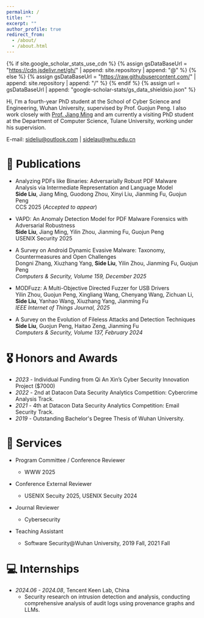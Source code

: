 ```yaml
---
permalink: /
title: ""
excerpt: ""
author_profile: true
redirect_from: 
  - /about/
  - /about.html
---
```


{% if site.google_scholar_stats_use_cdn %}
{% assign gsDataBaseUrl = "https://cdn.jsdelivr.net/gh/" | append: site.repository | append: "@" %}
{% else %}
{% assign gsDataBaseUrl = "https://raw.githubusercontent.com/" | append: site.repository | append: "/" %}
{% endif %}
{% assign url = gsDataBaseUrl | append: "google-scholar-stats/gs_data_shieldsio.json" %}

<span class='anchor' id='about-me'></span>

Hi, I'm a fourth-year PhD student at the School of Cyber Science and Engineering, Wuhan University, supervised by Prof. Guojun Peng. I also work closely with [Prof. Jiang Ming](https://cs.tulane.edu/~jming/) and am currently a visiting PhD student at the Department of Computer Science, Tulane University, working under his supervision.

E-mail: sideliu@outlook.com \| sidelau@whu.edu.cn

# 📝 Publications
- Analyzing PDFs like Binaries: Adversarially Robust PDF Malware Analysis via Intermediate Representation and Language Model  
  **Side Liu**, Jiang Ming, Guodong Zhou, Xinyi Liu, Jianming Fu, Guojun Peng  
  CCS 2025 (*Accepted to appear*)

- VAPD: An Anomaly Detection Model for PDF Malware Forensics with Adversarial Robustness  
  **Side Liu**, Jiang Ming, Yilin Zhou, Jianming Fu, Guojun Peng  
  USENIX Security 2025

- A Survey on Android Dynamic Evasive Malware: Taxonomy, Countermeasures and Open Challenges  
  Dongni Zhang, Xiuzhang Yang, **Side Liu**, Yilin Zhou, Jianming Fu, Guojun Peng  
  *Computers & Security, Volume 159, December 2025*

- MODFuzz: A Multi-Objective Directed Fuzzer for USB Drivers  
  Yilin Zhou, Guojun Peng, Xingliang Wang, Chenyang Wang, Zichuan Li, **Side Liu**, Yanhao Wang, Xiuzhang Yang, Jianming Fu  
  *IEEE Internet of Things Journal, 2025*

- A Survey on the Evolution of Fileless Attacks and Detection Techniques   
  **Side Liu**, Guojun Peng, Haitao Zeng, Jianming Fu   
  *Computers & Security, Volume 137, February 2024*





# 🎖 Honors and Awards
- *2023 -*  Individual Funding from Qi An Xin’s Cyber Security Innovation Project (\$7000)
- *2022 -*  2nd at Datacon Data Security Analytics Competition: Cybercrime Analysis Track.
- *2021 -*  4th at Datacon Data Security Analytics Competition: Email Security Track.
- *2019 -*  Outstanding Bachelor's Degree Thesis of Wuhan University.



# 🎈 Services
- Program Committee / Conference Reviewer

  - WWW 2025

- Conference External Reviewer

  - USENIX Secuity 2025, USENIX Secuity 2024

- Journal Reviewer

  - Cybersecurity

- Teaching Assistant

  - Software Security@Wuhan University, 2019 Fall, 2021 Fall

  


# 💻 Internships
- *2024.06 - 2024.08*, Tencent Keen Lab, China
  - Security research on intrusion detection and analysis, conducting comprehensive analysis of audit logs using provenance graphs and LLMs.